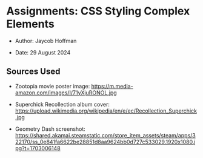 # Assignments: CSS Styling Complex Elements

- Author: Jaycob Hoffman

- Date: 29 August 2024

## Sources Used

- Zootopia movie poster image: https://m.media-amazon.com/images/I/71yXjuRONOL.jpg

- Superchick Recollection album cover: https://upload.wikimedia.org/wikipedia/en/e/ec/Recollection_Superchick.jpg

- Geometry Dash screenshot: https://shared.akamai.steamstatic.com/store_item_assets/steam/apps/322170/ss_0e841fa6622be28851d8aa9624bb0d727c533029.1920x1080.jpg?t=1703006148